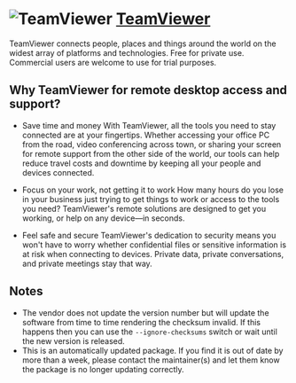 # ![TeamViewer](https://cdn.jsdelivr.net/gh/pauby/ChocoPackages@46f969b5/icons/teamviewer.png "TeamViewer") [TeamViewer](https://chocolatey.org/packages/teamviewer)

TeamViewer connects people, places and things around the world on the widest array of platforms and technologies.
Free for private use. Commercial users are welcome to use for trial purposes.

## Why TeamViewer for remote desktop access and support?

* Save time and money
  With TeamViewer, all the tools you need to stay connected are at your fingertips. Whether accessing your office PC from the road, video conferencing across town, or sharing your screen for remote support from the other side of the world, our tools can help reduce travel costs and downtime by keeping all your people and devices connected.

* Focus on your work, not getting it to work
  How many hours do you lose in your business just trying to get things to work or access to the tools you need? TeamViewer's remote solutions are designed to get you working, or help on any device—in seconds.

* Feel safe and secure
  TeamViewer's dedication to security means you won't have to worry whether confidential files or sensitive information is at risk when connecting to devices. Private data, private conversations, and private meetings stay that way.

## Notes

- The vendor does not update the version number but will update the software from time to time rendering the checksum invalid. If this happens then you can use the `--ignore-checksums` switch or wait until the new version is released.
- This is an automatically updated package. If you find it is out of date by more than a week, please contact the maintainer(s) and let them know the package is no longer updating correctly.